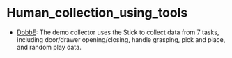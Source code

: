 # Human_collection_using_tools

- [DobbE](oed-playground/tree/master/pages/datasets/dobbe.md): The demo collector uses the Stick to collect data from 7 tasks, including door/drawer opening/closing, handle grasping, pick and place, and random play data.